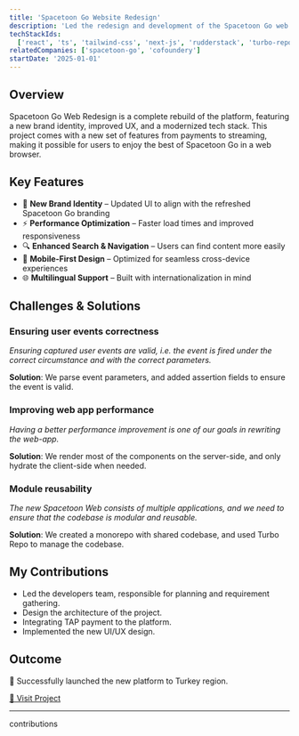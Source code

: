 ```yaml
---
title: 'Spacetoon Go Website Redesign'
description: 'Led the redesign and development of the Spacetoon Go web platform, enhancing UI/UX, performance, and responsiveness for a modern user experience.'
techStackIds:
  ['react', 'ts', 'tailwind-css', 'next-js', 'rudderstack', 'turbo-repo']
relatedCompanies: ['spacetoon-go', 'cofoundery']
startDate: '2025-01-01'
---
```


## Overview

Spacetoon Go Web Redesign is a complete rebuild of the platform, featuring a new brand identity, improved UX, and a modernized tech stack. This project comes with a new set of features from payments to streaming, making it possible for users to enjoy the best of Spacetoon Go in a web browser.

## Key Features

- 🌟 **New Brand Identity** – Updated UI to align with the refreshed Spacetoon Go branding
- ⚡ **Performance Optimization** – Faster load times and improved responsiveness
- 🔍 **Enhanced Search & Navigation** – Users can find content more easily
- 📱 **Mobile-First Design** – Optimized for seamless cross-device experiences
- 🌐 **Multilingual Support** – Built with internationalization in mind

## Challenges & Solutions

### Ensuring user events correctness

_Ensuring captured user events are valid, i.e. the event is fired under the correct circumstance and with the correct parameters._

**Solution**: We parse event parameters, and added assertion fields to ensure the event is valid.

### Improving web app performance

_Having a better performance improvement is one of our goals in rewriting the web-app._

**Solution**: We render most of the components on the server-side, and only hydrate the client-side when needed.

### Module reusability

_The new Spacetoon Web consists of multiple applications, and we need to ensure that the codebase is modular and reusable._

**Solution**: We created a monorepo with shared codebase, and used Turbo Repo to manage the codebase.

## My Contributions

- Led the developers team, responsible for planning and requirement gathering.
- Design the architecture of the project.
- Integrating TAP payment to the platform.
- Implemented the new UI/UX design.

## Outcome

🚀 Successfully launched the new platform to Turkey region.

[🔗 Visit Project](https://spacetoongo.com)

---

contributions
